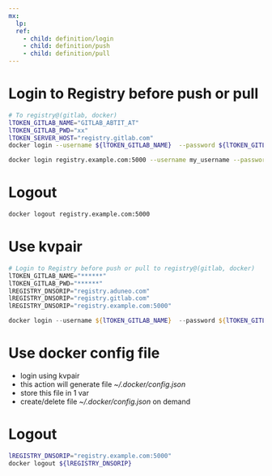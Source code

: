 ```yaml
---
mx:  
  lp:
  ref:
    - child: definition/login
    - child: definition/push
    - child: definition/pull
---
```


# Login to Registry before push or pull
```bash
# To registry@(gitlab, docker)
lTOKEN_GITLAB_NAME="GITLAB_ABTIT_AT"
lTOKEN_GITLAB_PWD="xx"
lTOKEN_SERVER_HOST="registry.gitlab.com"
docker login --username ${lTOKEN_GITLAB_NAME}  --password ${lTOKEN_GITLAB_PWD} ${lTOKEN_SERVER_HOST}

docker login registry.example.com:5000 --username my_username --password my_password
```

# Logout
```bash
docker logout registry.example.com:5000
```
# Use kvpair

```powershell
# Login to Registry before push or pull to registry@(gitlab, docker)
lTOKEN_GITLAB_NAME="******"
lTOKEN_GITLAB_PWD="******"
lREGISTRY_DNSORIP="registry.aduneo.com"
lREGISTRY_DNSORIP="registry.gitlab.com"
lREGISTRY_DNSORIP="registry.example.com:5000"

docker login --username ${lTOKEN_GITLAB_NAME}  --password ${lTOKEN_GITLAB_PWD} ${lREGISTRY_DNSORIP}
```

# Use docker config file
- login using kvpair
- this action will generate file *~/.docker/config.json*
- store this file in 1 var
- create/delete file *~/.docker/config.json* on demand

# Logout
```bash
lREGISTRY_DNSORIP="registry.example.com:5000"
docker logout ${lREGISTRY_DNSORIP}
```
